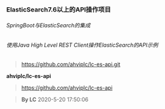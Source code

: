 ### ElasticSearch7.6以上的API操作项目
###### SpringBoot与ElasticSearch的集成
###### 使用Java High Level REST Client操作ElasticSearch的API示例

> https://github.com/ahviplc/lc-es-api.git


**ahviplc/lc-es-api**
> https://github.com/ahviplc/lc-es-api

> **By LC** 2020-5-20 17:50:06

